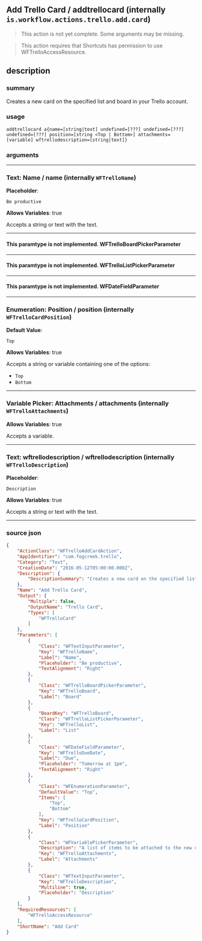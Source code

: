 
## Add Trello Card / addtrellocard (internally `is.workflow.actions.trello.add.card`)

> This action is not yet complete. Some arguments may be missing.

> This action requires that Shortcuts has permission to use WFTrelloAccessResource.


## description

### summary

Creates a new card on the specified list and board in your Trello account.


### usage
```
addtrellocard a{name=[string|text] undefined=[???] undefined=[???] undefined=[???] position=[string <Top | Bottom>] attachments=[variable] wftrellodescription=[string|text]}
```

### arguments

---

### Text: Name / name (internally `WFTrelloName`)
**Placeholder**:
```
Be productive
```
**Allows Variables**: true



Accepts a string 
or text
with the text.

---

#### This paramtype is not implemented. WFTrelloBoardPickerParameter

---

#### This paramtype is not implemented. WFTrelloListPickerParameter

---

#### This paramtype is not implemented. WFDateFieldParameter

---

### Enumeration: Position / position (internally `WFTrelloCardPosition`)
**Default Value**:
```
Top
```
**Allows Variables**: true



Accepts a string 
or variable
containing one of the options:

- `Top`
- `Bottom`

---

### Variable Picker: Attachments / attachments (internally `WFTrelloAttachments`)
**Allows Variables**: true



Accepts a variable.

---

### Text: wftrellodescription / wftrellodescription (internally `WFTrelloDescription`)
**Placeholder**:
```
Description
```
**Allows Variables**: true



Accepts a string 
or text
with the text.

---

### source json

```json
{
	"ActionClass": "WFTrelloAddCardAction",
	"AppIdentifier": "com.fogcreek.trello",
	"Category": "Text",
	"CreationDate": "2016-05-12T05:00:00.000Z",
	"Description": {
		"DescriptionSummary": "Creates a new card on the specified list and board in your Trello account."
	},
	"Name": "Add Trello Card",
	"Output": {
		"Multiple": false,
		"OutputName": "Trello Card",
		"Types": [
			"WFTrelloCard"
		]
	},
	"Parameters": [
		{
			"Class": "WFTextInputParameter",
			"Key": "WFTrelloName",
			"Label": "Name",
			"Placeholder": "Be productive",
			"TextAlignment": "Right"
		},
		{
			"Class": "WFTrelloBoardPickerParameter",
			"Key": "WFTrelloBoard",
			"Label": "Board"
		},
		{
			"BoardKey": "WFTrelloBoard",
			"Class": "WFTrelloListPickerParameter",
			"Key": "WFTrelloList",
			"Label": "List"
		},
		{
			"Class": "WFDateFieldParameter",
			"Key": "WFTrelloDueDate",
			"Label": "Due",
			"Placeholder": "Tomorrow at 1pm",
			"TextAlignment": "Right"
		},
		{
			"Class": "WFEnumerationParameter",
			"DefaultValue": "Top",
			"Items": [
				"Top",
				"Bottom"
			],
			"Key": "WFTrelloCardPosition",
			"Label": "Position"
		},
		{
			"Class": "WFVariablePickerParameter",
			"Description": "A list of items to be attached to the new card as files",
			"Key": "WFTrelloAttachments",
			"Label": "Attachments"
		},
		{
			"Class": "WFTextInputParameter",
			"Key": "WFTrelloDescription",
			"Multiline": true,
			"Placeholder": "Description"
		}
	],
	"RequiredResources": [
		"WFTrelloAccessResource"
	],
	"ShortName": "Add Card"
}
```
